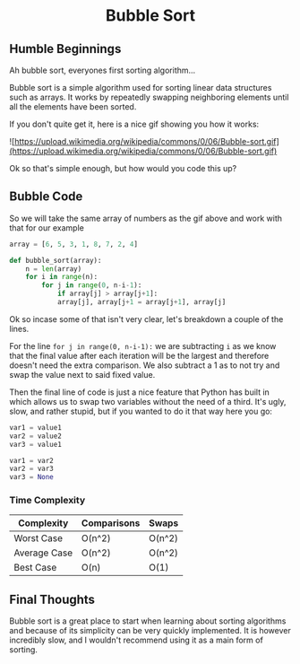 <h1 align="center">Bubble Sort</h1>

## Humble Beginnings

Ah bubble sort, everyones first sorting algorithm...

Bubble sort is a simple algorithm used for sorting linear data structures such as arrays. It works by repeatedly swapping neighboring elements until all the elements have been sorted.

If you don't quite get it, here is a nice gif showing you how it works:

![https://upload.wikimedia.org/wikipedia/commons/0/06/Bubble-sort.gif](https://upload.wikimedia.org/wikipedia/commons/0/06/Bubble-sort.gif)

Ok so that's simple enough, but how would you code this up?

## Bubble Code

So we will take the same array of numbers as the gif above and work with that for our example

```python
array = [6, 5, 3, 1, 8, 7, 2, 4]

def bubble_sort(array):
    n = len(array)
	for i in range(n):
	    for j in range(0, n-i-1):
	        if array[j] > array[j+1]:
		    array[j], array[j+1 = array[j+1], array[j]
```

Ok so incase some of that isn't very clear, let's breakdown a couple of the lines.

For the line `for j in range(0, n-i-1):` we are subtracting `i` as we know that the final value after each iteration will be the largest and therefore doesn't need the extra comparison. We also subtract a 1 as to not try and swap the value next to said fixed value.

Then the final line of code is just a nice feature that Python has built in which allows us to swap two variables without the need of a third. It's ugly, slow, and rather stupid, but if you wanted to do it that way here you go:

```python
var1 = value1
var2 = value2
var3 = value1

var1 = var2
var2 = var3
var3 = None
```

### Time Complexity
| Complexity   | Comparisons | Swaps  |
|--------------|-------------|--------|
| Worst Case   | O(n^2)      | O(n^2) |
| Average Case | O(n^2)      | O(n^2) |
| Best Case    | O(n)        | O(1)   |

## Final Thoughts

Bubble sort is a great place to start when learning about sorting algorithms and because of its simplicity can be very quickly implemented. It is however incredibly slow, and I wouldn't recommend using it as a main form of sorting.
